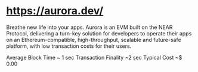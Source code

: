 # https://aurora.dev/

Breathe new life into your apps.
Aurora is an EVM built on the NEAR Protocol, delivering a turn-key solution for developers to operate their apps on an Ethereum-compatible, high-throughput, scalable and future-safe platform, with low transaction costs for their users.

Average Block Time
~
1 sec
Transaction Finality
~2 sec
Typical Cost
~$ 0.00
